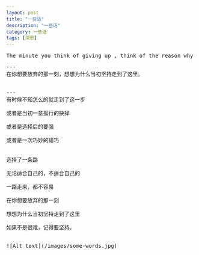 ```yaml
---
layout: post
title: "一些话"
description: "一些话"
category: 一些话
tags: [深思]
---
```


<pre>The minute you think of giving up , think of the reason why you held on so long.<pre>
---
在你想要放弃的那一刻，想想为什么当初坚持走到了这里。<br>

---
有时候不知怎么的就走到了这一步<br>
或者是当初一意孤行的抉择<br>
或者是选择后的要强<br>
或者是一次巧妙的碰巧<br>

选择了一条路<br>
无论适合自己的，不适合自己的<br>
一路走来，都不容易<br>
在你想要放弃的那一刻<br>
想想为什么当初坚持走到了这里<br>
如果不是很难，记得要坚持。<br>

![Alt text](/images/some-words.jpg)


